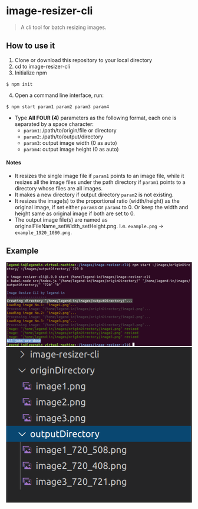 # image-resizer-cli
> A cli tool for batch resizing images.

## How to use it
1. Clone or download this repository to your local directory
2. cd to image-resizer-cli
3. Initialize npm
```
$ npm init
```
4. Open a command line interface, run: 
```
$ npm start param1 param2 param3 param4
```
 - Type **All FOUR (4)** parameters as the following format, each one is separated by a space character: 
   - `param1`: /path/to/origin/file or directory 
   - `param2`: /path/to/output/directory 
   - `param3`: output image width (0 as auto) 
   - `param4`: output image height (0 as auto)
 
#### Notes
 - It resizes the single image file if `param1` points to an image file, while it resizes all the image files under the path directory if `param1` points to a directory whose files are all images.
 - It makes a new directory if output directory `param2` is not existing.
 - It resizes the image(s) to the proportional ratio (width/height) as the original image, if set either `param3` or `param4` to 0. Or keep the width and height same as original image if both are set to 0.
 - The output image file(s) are named as originalFileName_setWidth_setHeight.png. I.e. `example.png` -> `example_1920_1080.png`.
 
## Example 
![cliExample](https://github.com/legend-in/image-resizer-cli/blob/master/images/cliExample.PNG)
![outputExample](https://github.com/legend-in/image-resizer-cli/blob/master/images/outputExample.PNG)
